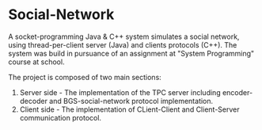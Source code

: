 # Social-Network
A socket-programming Java & C++ system simulates a social network, using thread-per-client server (Java) and clients protocols (C++). 
The system was build in pursuance of an assignment at "System Programming" course at school.

The project is composed of two main sections:
1. Server side - The implementation of the TPC server including encoder-decoder and BGS-social-network protocol implementation. 
2. Client side - The implementation of CLient-Client and Client-Server communication protocol.


